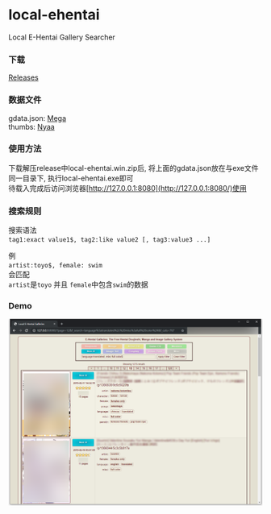 # local-ehentai

Local E-Hentai Gallery Searcher

### 下载 

[Releases](https://github.com/firefoxchan/local-ehentai/releases)

### 数据文件

gdata.json: [Mega](https://mega.nz/#F!oh1U0SIA!WBUcf3PaOvrfIF238fnbTg)  
thumbs: [Nyaa](https://sukebei.nyaa.si/view/2770267)

### 使用方法

下载解压release中local-ehentai.win.zip后, 将上面的gdata.json放在与exe文件同一目录下, 执行local-ehentai.exe即可  
待载入完成后访问浏览器[http://127.0.0.1:8080](http://127.0.0.1:8080/)使用

### 搜索规则

搜索语法  
`tag1:exact value1$, tag2:like value2 [, tag3:value3 ...]`

例  
`artist:toyo$, female: swim`  
会匹配  
`artist`是`toyo` 并且 `female`中包含`swim`的数据

### Demo

![Galleries](/assets/galleries_demo.png)
